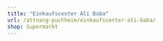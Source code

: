 ```yaml
---
title: "Einkaufscenter Ali Baba"
url: /attnang-puchheim/einkaufscenter-ali-baba/
shop: Supermarkt
---
```


